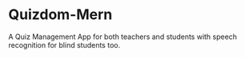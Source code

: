 # Quizdom-Mern
A Quiz Management App for both teachers and students with speech recognition for blind students too.
